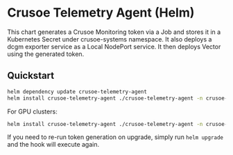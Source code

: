 # Crusoe Telemetry Agent (Helm)

This chart generates a Crusoe Monitoring token via a Job and stores it in a Kubernetes Secret under crusoe-systems namespace.
It also deploys a dcgm exporter service as a Local NodePort service. 
It then deploys Vector using the generated token.

## Quickstart

```bash
helm dependency update crusoe-telemetry-agent
helm install crusoe-telemetry-agent ./crusoe-telemetry-agent -n crusoe-system -f ./crusoe-telemetry-agent/values-cpu.yaml
```

For GPU clusters:
```bash
helm install crusoe-telemetry-agent ./crusoe-telemetry-agent -n crusoe-system -f ./crusoe-telemetry-agent.values-gpu.yaml
```

If you need to re-run token generation on upgrade, simply run `helm upgrade` and the hook will execute again.